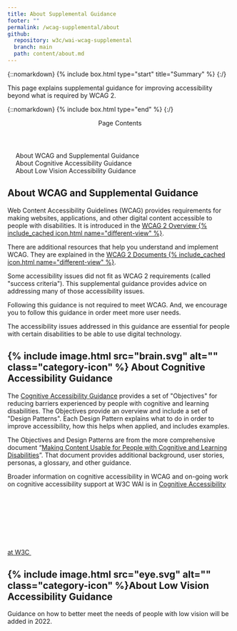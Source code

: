 ```yaml
---
title: About Supplemental Guidance
footer: ""
permalink: /wcag-supplemental/about
github:
  repository: w3c/wai-wcag-supplemental
  branch: main
  path: content/about.md
---
```


{::nomarkdown} {% include box.html type="start" title="Summary" %} {:/}

This page explains supplemental guidance for improving accessibility beyond what is required by WCAG 2.

{::nomarkdown}
{% include box.html type="end" %}
{:/}

<nav class="box box-simple" aria-labelledby="tocheading" id="toc">
  <header id="tocheading" class="box-h box-h-simple"> Page Contents</header>
  <div class="box-i">
    <ul id="markdown-toc">
        <li><a href="#about-wcag-and-supplemental-guidance" id="markdown-toc-about-wcag-and-supplemental-guidance">About WCAG and Supplemental Guidance</a></li>
        <li><a href="#-about-cognitive-accessibility-guidance" id="markdown-toc--about-cognitive-accessibility-guidance">About Cognitive Accessibility Guidance</a></li>
        <li><a href="#about-low-vision-accessibility-guidance" id="markdown-toc-about-low-vision-accessibility-guidance">About Low Vision Accessibility Guidance</a></li>
    </ul>
  </div>
</nav>

## About WCAG and Supplemental Guidance

Web Content Accessibility Guidelines (WCAG) provides requirements for making websites, applications, and other digital content accessible to people with disabilities. It is introduced in the [WCAG 2 Overview {% include_cached icon.html name="different-view" %}](https://www.w3.org/WAI/standards-guidelines/wcag/).

There are additional resources that help you understand and implement WCAG. They are explained in the [WCAG 2 Documents {% include_cached icon.html name="different-view" %}](https://www.w3.org/WAI/standards-guidelines/wcag/docs/).

Some accessibility issues did not fit as WCAG 2 requirements (called "success criteria"). This supplemental guidance provides advice on addressing many of those accessibility issues.

Following this guidance is not required to meet WCAG. And, we encourage you to follow this guidance in order meet more user needs.

The accessibility issues addressed in this guidance are essential for people with certain disabilities to be able to use digital technology.
## {% include image.html src="brain.svg" alt="" class="category-icon" %} About Cognitive Accessibility Guidance

The [Cognitive Accessibility Guidance](./all-supplemental-guidance/#-cognitive-accessibility-guidance) provides a set of "Objectives" for reducing barriers experienced by people with cognitive and learning disabilities. The Objectives provide an overview and include a set of "Design Patterns". Each Design Pattern explains what to do in order to improve accessibility, how this helps when applied, and includes examples.

The Objectives and Design Patterns are from the more comprehensive document “[Making Content Usable for People with Cognitive and Learning Disabilities](https://www.w3.org/TR/coga-usable/)”. That document provides additional background, user stories, personas, a glossary, and other guidance.

Broader information on cognitive accessibility in WCAG and on-going work on cognitive accessibility support at W3C WAI is in [Cognitive Accessibility at W3C <svg focusable="false" aria-hidden="true" class="icon-different-view "><use xlink:href="/assets/images/icons.svg#icon-different-view"></use></svg>](https://www.w3.org/WAI/cognitive/)

## {% include image.html src="eye.svg" alt="" class="category-icon" %}About Low Vision Accessibility Guidance

Guidance on how to better meet the needs of people with low vision will be added in 2022.
